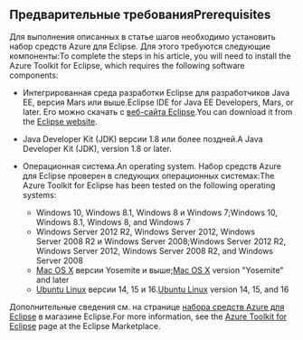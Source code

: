 ## <a name="prerequisites"></a><span data-ttu-id="c6ba9-101">Предварительные требования</span><span class="sxs-lookup"><span data-stu-id="c6ba9-101">Prerequisites</span></span>
<span data-ttu-id="c6ba9-102">Для выполнения описанных в статье шагов необходимо установить набор средств Azure для Eclipse. Для этого требуются следующие компоненты:</span><span class="sxs-lookup"><span data-stu-id="c6ba9-102">To complete the steps in his article, you will need to install the Azure Toolkit for Eclipse, which requires the following software components:</span></span>

* <span data-ttu-id="c6ba9-103">Интегрированная среда разработки Eclipse для разработчиков Java EE, версия Mars или выше.</span><span class="sxs-lookup"><span data-stu-id="c6ba9-103">Eclipse IDE for Java EE Developers, Mars, or later.</span></span> <span data-ttu-id="c6ba9-104">Его можно скачать с [веб-сайта Eclipse](http://www.eclipse.org/downloads/).</span><span class="sxs-lookup"><span data-stu-id="c6ba9-104">You can download it from the [Eclipse website](http://www.eclipse.org/downloads/).</span></span>

* <span data-ttu-id="c6ba9-105">Java Developer Kit (JDK) версии 1.8 или более поздней.</span><span class="sxs-lookup"><span data-stu-id="c6ba9-105">A Java Developer Kit (JDK), version 1.8 or later.</span></span>

* <span data-ttu-id="c6ba9-106">Операционная система.</span><span class="sxs-lookup"><span data-stu-id="c6ba9-106">An operating system.</span></span> <span data-ttu-id="c6ba9-107">Набор средств Azure для Eclipse проверен в следующих операционных системах:</span><span class="sxs-lookup"><span data-stu-id="c6ba9-107">The Azure Toolkit for Eclipse has been tested on the following operating systems:</span></span>
  
  * <span data-ttu-id="c6ba9-108">Windows 10, Windows 8.1, Windows 8 и Windows 7;</span><span class="sxs-lookup"><span data-stu-id="c6ba9-108">Windows 10, Windows 8.1, Windows 8, and Windows 7</span></span>
  * <span data-ttu-id="c6ba9-109">Windows Server 2012 R2, Windows Server 2012, Windows Server 2008 R2 и Windows Server 2008;</span><span class="sxs-lookup"><span data-stu-id="c6ba9-109">Windows Server 2012 R2, Windows Server 2012, Windows Server 2008 R2, and Windows Server 2008</span></span>
  * <span data-ttu-id="c6ba9-110">[Mac OS X](http://www.apple.com/osx) версии Yosemite и выше;</span><span class="sxs-lookup"><span data-stu-id="c6ba9-110">[Mac OS X](http://www.apple.com/osx) version "Yosemite" and later</span></span>
  * <span data-ttu-id="c6ba9-111">[Ubuntu Linux](http://www.ubuntu.com) версии 14, 15 и 16.</span><span class="sxs-lookup"><span data-stu-id="c6ba9-111">[Ubuntu Linux](http://www.ubuntu.com) version 14, 15, and 16</span></span>

<span data-ttu-id="c6ba9-112">Дополнительные сведения см. на странице [набора средств Azure для Eclipse](http://marketplace.eclipse.org/content/azure-toolkit-eclipse) в магазине Eclipse.</span><span class="sxs-lookup"><span data-stu-id="c6ba9-112">For more information, see the [Azure Toolkit for Eclipse](http://marketplace.eclipse.org/content/azure-toolkit-eclipse) page at the Eclipse Marketplace.</span></span>

<!--
> [!IMPORTANT]
> If you are using the Azure Toolkit for Eclipse on Windows, the toolkit requires installing the Azure SDK 2.9.6 or later in order to use the Azure emulator. You have two options for installing the Azure SDK:
> 
> * You can download and install the Azure SDK by using the [Web Platform Installer (WebPI)](http://go.microsoft.com/fwlink/?LinkID=252838).
> * If you do not have the Azure SDK installed when you create your first Azure deployment project, you will be prompted to automatically download install the requisite version of the Azure SDK.
> 
> Note that the Azure SDK is required on Windows only.
> 
> 
-->
